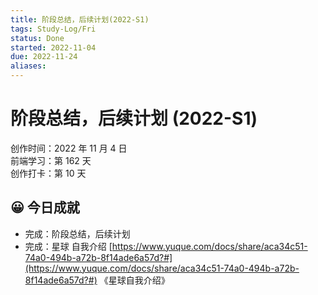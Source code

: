 ```yaml
---
title: 阶段总结，后续计划(2022-S1)
tags: Study-Log/Fri
status: Done
started: 2022-11-04
due: 2022-11-24
aliases: 
---
```

# 阶段总结，后续计划 (2022-S1)
创作时间：2022 年 11 月 4 日  
前端学习：第 162 天  
创作打卡：第 10 天
## 😀 今日成就
- 完成：阶段总结，后续计划
- 完成：星球 自我介绍 [https://www.yuque.com/docs/share/aca34c51-74a0-494b-a72b-8f14ade6a57d?#](https://www.yuque.com/docs/share/aca34c51-74a0-494b-a72b-8f14ade6a57d?#) 《星球自我介绍》
